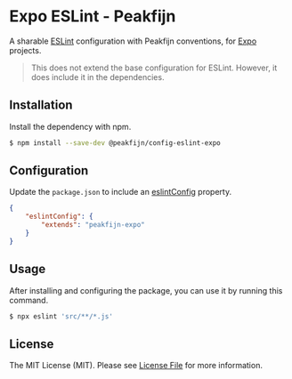 # Expo ESLint - Peakfijn

A sharable [ESLint](https://github.com/eslint/eslint) configuration with Peakfijn conventions, for [Expo](https://github.com/expo/expo-cli) projects.

> This does not extend the base configuration for ESLint. However, it does include it in the dependencies.

## Installation

Install the dependency with npm.

```bash
$ npm install --save-dev @peakfijn/config-eslint-expo
```

## Configuration

Update the `package.json` to include an [eslintConfig](https://eslint.org/docs/user-guide/configuring) property.

```json
{
	"eslintConfig": {
		"extends": "peakfijn-expo"
	}
}
```

## Usage

After installing and configuring the package, you can use it by running this command.

```bash
$ npx eslint 'src/**/*.js'
```

## License

The MIT License (MIT). Please see [License File](LICENSE.md) for more information.
